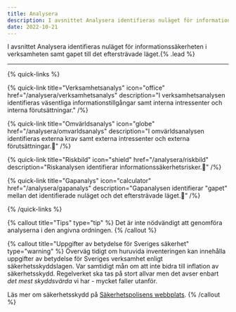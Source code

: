 ```yaml
---
title: Analysera
description: I avsnittet Analysera identifieras nuläget för informationssäkerheten i verksamheten samt gapet till det eftersträvade läget.
date: 2022-10-21
---
```


I avsnittet Analysera identifieras nuläget för informationssäkerheten i verksamheten samt gapet till det eftersträvade läget.{% .lead %}

---

{% quick-links %}

{% quick-link title="Verksamhetsanalys" icon="office" href="/analysera/verksamhetsanalys" description="I verksamhetsanalysen identifieras väsentliga informationstillgångar samt interna intressenter och interna förutsättningar." /%}

{% quick-link title="Omvärldsanalys" icon="globe" href="/analysera/omvarldsanalys" description="I omvärldsanalysen identifieras externa krav samt externa intressenter och externa förutsättningar.🚧" /%}

{% quick-link title="Riskbild" icon="shield" href="/analysera/riskbild" description="Riskanalysen identifierar informationssäkerhetsrisker.🚧" /%}

{% quick-link title="Gapanalys" icon="calculator" href="/analysera/gapanalys" description="Gapanalysen identifierar \"gapet\" mellan det identifierade nuläget och det eftersträvade läget.🚧" /%}

{% /quick-links %}

{% callout title="Tips" type="tip" %}
Det är inte nödvändigt att genomföra analyserna i den angivna ordningen.
{% /callout %}

{% callout title="Uppgifter av betydelse för Sveriges säkerhet" type="warning" %}
Överväg tidigt om huruvida inventeringen kan innehålla uppgifter av betydelse för Sveriges verksamhet enligt säkerhetsskyddslagen. Var samtidigt mån om att inte bidra till inflation av säkerhetsskydd. Regelverket ska tas på stort allvar men det avser enbart _det mest skyddsvärda_ vi har - mycket faller utanför.

Läs mer om säkerhetsskydd på [Säkerhetspolisens webbplats](https://sakerhetspolisen.se/verksamheten/sakerhetsskydd/om-sakerhetsskydd.html).
{% /callout %}
